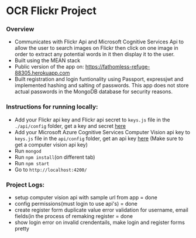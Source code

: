 # OCR Flickr Project

### Overview 
* Communicates with Flickr Api and Microsoft Cognitive Services Api to allow the user to search images on Flickr then click on one image in order to extract any potential words in it then display it to the user.
* Built using the MEAN stack
* Public version of the app on: https://fathomless-refuge-88305.herokuapp.com
* Built registration and login funtionality using Passport, expressjwt and implemented hashing and salting of passwords. This app does not store actual passwords in the MongoDB database for security reasons.


### Instructions for running locally:
* Add your Flickr api key and Flickr api secret to ```keys.js``` file in the ```./api/config``` folder, get a key and secret [here](https://www.flickr.com/services/api/keys/apply/)
* Add your Microsoft Azure Cognitive Services Computer Vision api key to ```keys.js``` file in the ```api/config``` folder, get an api key [here](https://azure.microsoft.com/en-ca/try/cognitive-services/) (Make sure to get a computer vision api key)
* Run ```mongod``` 
* Run ```npm install```(on different tab)<br>
* Run ```npm start```<br>
* Go to ```http://localhost:4200/``` 




### Project Logs:<br>
* setup computer vision api with sample url from app = done<br>
* config permissions(must login to use api's) = done<br>
* create register form duplicate value error validation for username, email fields(in the process of remaking register  = done
* show login error on invalid crendentails, make login and register forms pretty






